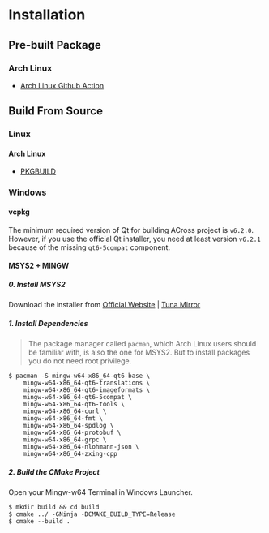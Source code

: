 # Installation

## Pre-built Package

### Arch Linux

- [Arch Linux Github Action](https://github.com/ArkToria/ACross/actions/workflows/arch-build.yaml)

## Build From Source

### Linux

#### Arch Linux

- [PKGBUILD](https://github.com/ArkToria/ACross/blob/master/pkgbuild/arch/across-dev-git/PKGBUILD)

### Windows

#### vcpkg

The minimum required version of Qt for building ACross project is `v6.2.0`. However, if you use the official Qt installer, you need at least version `v6.2.1` because of the missing `qt6-5compat` component.

#### MSYS2 + MINGW

##### 0. Install MSYS2

Download the installer from [Official Website](https://www.msys2.org/)
 |
 [Tuna Mirror](https://mirrors.tuna.tsinghua.edu.cn/msys2/distrib/msys2-x86_64-latest.exe)

##### 1. Install Dependencies

> The package manager called `pacman`, which Arch Linux users should be familiar with, is also the one for MSYS2. But to install packages you do not need root privilege.

```shell
$ pacman -S mingw-w64-x86_64-qt6-base \
    mingw-w64-x86_64-qt6-translations \
    mingw-w64-x86_64-qt6-imageformats \
    mingw-w64-x86_64-qt6-5compat \
    mingw-w64-x86_64-qt6-tools \
    mingw-w64-x86_64-curl \
    mingw-w64-x86_64-fmt \
    mingw-w64-x86_64-spdlog \
    mingw-w64-x86_64-protobuf \
    mingw-w64-x86_64-grpc \
    mingw-w64-x86_64-nlohmann-json \
    mingw-w64-x86_64-zxing-cpp
```

##### 2. Build the CMake Project

Open your Mingw-w64 Terminal in Windows Launcher.

```shell
$ mkdir build && cd build
$ cmake ../ -GNinja -DCMAKE_BUILD_TYPE=Release
$ cmake --build .
```